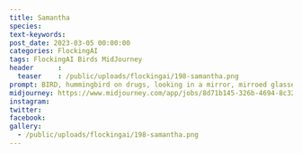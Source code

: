 ```yaml
---
title: Samantha
species: 
text-keywords: 
post_date: 2023-03-05 00:00:00
categories: FlockingAI
tags: FlockingAI Birds MidJourney 
header      :
  teaser    : /public/uploads/flockingai/198-samantha.png
prompt: BIRD, hummingbird on drugs, looking in a mirror, mirroed glasses, exaggerate, transmetropolitan, transhumanist, gonzo
midjourney: https://www.midjourney.com/app/jobs/8d71b145-326b-4694-8c32-b2d1b5a6c76b
instagram: 
twitter: 
facebook: 
gallery: 
  - /public/uploads/flockingai/198-samantha.png
---
```


